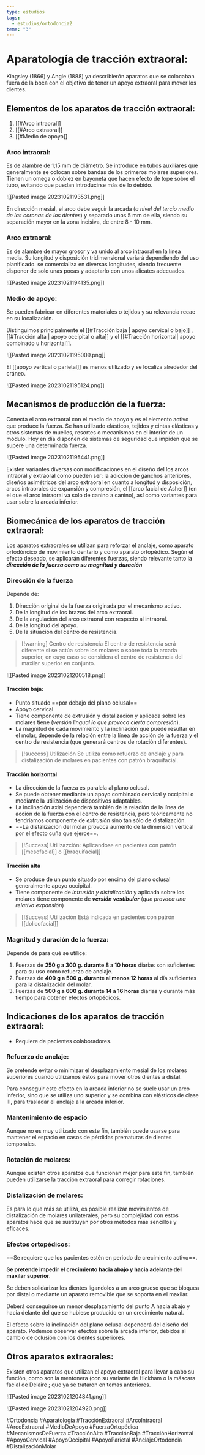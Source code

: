 ```yaml
---
type: estudios
tags:
  - estudios/ortodoncia2
tema: "3"
---
```

# Aparatología de tracción extraoral:
Kingsley (1866) y Angle (1888) ya describierón aparatos que se colocaban fuera de la boca con el objetivo de tener un apoyo extraoral para mover los dientes. 

## Elementos de los aparatos de tracción extraoral:
1. [[#Arco intraoral]]
2. [[#Arco extraoral]]
3. [[#Medio de apoyo]]

### Arco intraoral:
Es de alambre de 1,15 mm de diámetro. Se introduce en tubos auxiliares que generalmente se colocan sobre bandas de los primeros molares superiores. Tienen un omega o doblez en bayoneta que hacen efecto de tope sobre el tubo, evitando que puedan introducirse más de lo debido.

![[Pasted image 20231021193531.png]]

En dirección mesial, el arco debe seguir la arcada (_a nivel del tercio medio de las coronas de los dientes_) y separado unos 5 mm de ella, siendo su separación mayor en la zona incisiva, de entre 8 - 10 mm.

### Arco extraoral:
Es de alambre de mayor grosor y va unido al arco intraoral en la línea media. Su longitud y disposición tridimensional variará dependiendo del uso planificado. se comercializa en diversas longitudes, siendo frecuente disponer de solo unas pocas y adaptarlo con unos alicates adecuados.

![[Pasted image 20231021194135.png]]

### Medio de apoyo:
Se pueden fabricar en diferentes materiales o tejidos y su relevancia recae en su localización.

Distinguimos principalmente el [[#Tracción baja | apoyo cervical o bajo]] , [[#Tracción alta | apoyo occipital o alta]] y el [[#Tracción horizontal| apoyo combinado u horizontal]].

![[Pasted image 20231021195009.png]]

El [[apoyo vertical o parietal]] es menos utilizado y se localiza alrededor del cráneo.

![[Pasted image 20231021195124.png]]

## Mecanismos de producción de la fuerza:
Conecta el arco extraoral con el medio de apoyo y es el elemento activo que produce la fuerza. Se han utilizado elásticos, tejidos y cintas elásticas y otros sistemas de muelles, resortes o mecanismos en el interior de un módulo. Hoy en día disponen de sistemas de seguridad que impiden que se supere una determinada fuerza.

![[Pasted image 20231021195441.png]]

Existen variantes diversas con modificaciones en el diseño del los arcos intraoral y extraoral como pueden ser: la adicción de ganchos anteriores, diseños asimétricos del arco extraoral en cuanto a longitud y disposición, arcos intraorales de expansión y compresión, el [[arco facial de Asher]] (en el que el arco intraoral va solo de canino a canino), así como variantes para usar sobre la arcada inferior.

## Biomecánica de los aparatos de tracción extraoral:
Los aparatos extraorales se utilizan para reforzar el anclaje, como aparato ortodóncico de movimiento dentario y  como aparato ortopédico. Según el efecto deseado, se aplicarán diferentes fuerzas, siendo relevante tanto la **_dirección de la fuerza como su magnitud y duración_**

### Dirección de la fuerza
Depende de:
1. Dirección original de la fuerza originada por el mecanismo activo.
2. De la longitud de los brazos del arco extraoral.
3. De la angulación del arco extraoral con respecto al intraoral.
4. De la longitud del apoyo.
5. De la situación del centro de resistencia.

>[!warning] Centro de resistencia
>El centro de resistencia será diferente si se actúa sobre los molares o sobre toda la arcada superior, en cuyo caso se considera el centro de resistencia del maxilar superior en conjunto.

![[Pasted image 20231021200518.png]]

#### Tracción baja:
- Punto situado ==por debajo del plano oclusal==
- Apoyo cervical
- Tiene componente de extrusión y distalización y aplicada sobre los molares tiene (_versión lingual lo que provoca cierta compresión_).
-  La magnitud de cada movimiento y la inclinación que puede resultar en el molar, depende de la relación entre la línea de acción de la fuerza y el centro de resistencia (que generará centros de rotación diferentes).

> [!success] Utilización
> Se utiliza como refuerzo de anclaje y para distalización de molares en pacientes con patrón braquifacial.

#### Tracción horizontal
- La dirección de la fuerza es paralela al plano oclusal.
- Se puede obtener mediante un apoyo combinado cervical y occipital o mediante la utilización de dispositivos adaptables.
- La inclinación axial dependerá también de la relación de la línea de acción de la fuerza con el centro de resistencia, pero teóricamente no tendríamos componente de _extrusión_ sino tan sólo de distalización.
- ==La distalización del molar provoca aumento de la dimensión vertical por el efecto cuña que ejerce==.

> [!Success] Utilizazción:
> Aplicandose en pacientes con patrón [[mesofacial]] o [[braquifacial]]

#### Tracción alta
- Se produce de un punto situado por encima del plano oclusal generalmente apoyo occipital.
- Tiene componente de _intrusión y distalización_ y aplicada sobre los molares tiene componente de **_versión vestibular_** (_que provoca una relativa expansión_)

> [!Success] Utilización
> Está indicada en pacientes con patrón [[dolicofacial]]
> 

### Magnitud y duración de la fuerza:
Depende de para qué se utilice:
1. Fuerzas de **250 g a 300 g.  durante 8 a 10 horas** diarias son suficientes para su uso como refuerzo de anclaje.
2. Fuerzas de **400 g a 500 g. durante al menos 12 horas** al día suficientes para la distalización del molar.
3. Fuerzas de **500 g a 600 g. durante 14 a 16 horas** diarias y durante más tiempo para obtener efectos ortopédicos.

## Indicaciones de los aparatos de tracción extraoral:
- Requiere de pacientes colaboradores.

### Refuerzo de anclaje: 
Se pretende evitar o minimizar el desplazamiento mesial de los molares superiores cuando utilizamos éstos para mover otros dientes a distal. 

Para conseguir este efecto en la arcada inferior no se suele usar un arco inferior, sino que se utiliza uno superior y se combina con elásticos de clase III, para trasladar el anclaje a la arcada inferior.

### Mantenimiento de espacio
Aunque no es muy utilizado con este fin, también puede usarse para mantener el espacio en casos de pérdidas prematuras de dientes temporales.

### Rotación de molares:
Aunque existen otros aparatos que funcionan mejor para este fin, también pueden utilizarse la tracción extraoral para corregir rotaciones.

### Distalización de molares:
Es para lo que más se utiliza, es posible realizar movimientos de distalización de molares unilaterales, pero su complejidad con estos aparatos hace que se sustituyan por otros métodos más sencillos y eficaces.

### Efectos ortopédicos:
==Se requiere que los pacientes estén en periodo de crecimiento activo==. 

**Se pretende impedir el crecimiento hacia abajo y hacia adelante del maxilar superior**.

Se deben solidarizar los dientes ligandolos a un arco grueso que se bloquea por distal o mediante un aparato removible que se soporta en el maxilar.

Deberá conseguirse un menor desplazamiento del punto A hacia abajo y hacia delante del que se hubiese producido en un crecimiento natural. 

El efecto sobre la inclinación del plano oclusal dependerá del diseño del aparato. Podemos observar efectos sobre la arcada inferior, debidos al cambio de oclusión con los dientes superiores.

## Otros aparatos extraorales:
Existen otros aparatos que utilizan el apoyo extraoral para llevar a cabo su función, como son la mentonera  (con su variante de Hickham  o la máscara facial de Delaire ; que ya se trataron en temas anteriores.

![[Pasted image 20231021204841.png]]

![[Pasted image 20231021204920.png]]

#Ortodoncia #Aparatología #TracciónExtraoral #ArcoIntraoral #ArcoExtraoral #MedioDeApoyo #FuerzaOrtopédica #MecanismosDeFuerza #TracciónAlta #TracciónBaja #TracciónHorizontal #ApoyoCervical #ApoyoOccipital #ApoyoParietal #AnclajeOrtodoncia #DistalizaciónMolar